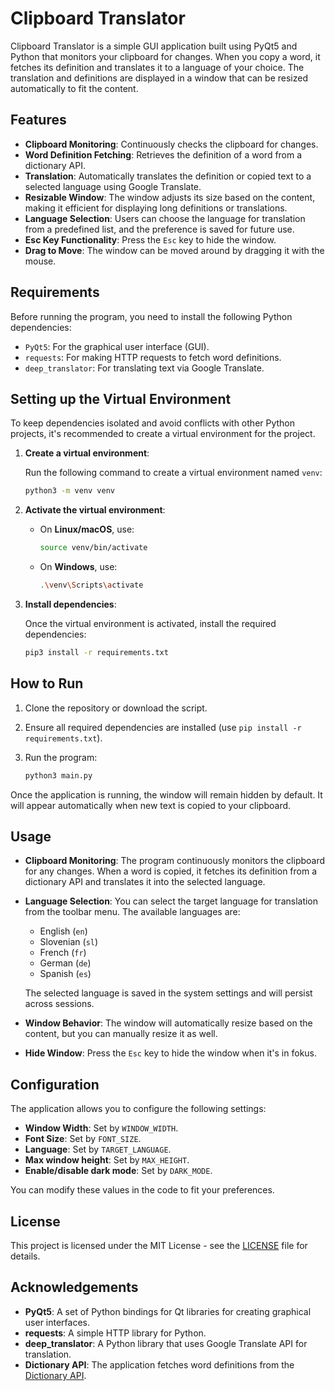 # Clipboard Translator

Clipboard Translator is a simple GUI application built using PyQt5 and Python that monitors your clipboard for changes. When you copy a word, it fetches its definition and translates it to a language of your choice. The translation and definitions are displayed in a window that can be resized automatically to fit the content.

## Features
- **Clipboard Monitoring**: Continuously checks the clipboard for changes.
- **Word Definition Fetching**: Retrieves the definition of a word from a dictionary API.
- **Translation**: Automatically translates the definition or copied text to a selected language using Google Translate.
- **Resizable Window**: The window adjusts its size based on the content, making it efficient for displaying long definitions or translations.
- **Language Selection**: Users can choose the language for translation from a predefined list, and the preference is saved for future use.
- **Esc Key Functionality**: Press the `Esc` key to hide the window.
- **Drag to Move**: The window can be moved around by dragging it with the mouse.

## Requirements

Before running the program, you need to install the following Python dependencies:

- `PyQt5`: For the graphical user interface (GUI).
- `requests`: For making HTTP requests to fetch word definitions.
- `deep_translator`: For translating text via Google Translate.

## Setting up the Virtual Environment

To keep dependencies isolated and avoid conflicts with other Python projects, it's recommended to create a virtual environment for the project.

1. **Create a virtual environment**:

   Run the following command to create a virtual environment named `venv`:

   ```bash
   python3 -m venv venv
   ```

2. **Activate the virtual environment**:

   - On **Linux/macOS**, use:

     ```bash
     source venv/bin/activate
     ```

   - On **Windows**, use:

     ```bash
     .\venv\Scripts\activate
     ```

3. **Install dependencies**:

   Once the virtual environment is activated, install the required dependencies:

   ```bash
   pip3 install -r requirements.txt
   ```

## How to Run

1. Clone the repository or download the script.
2. Ensure all required dependencies are installed (use `pip install -r requirements.txt`).
3. Run the program:

   ```bash
   python3 main.py
   ```

Once the application is running, the window will remain hidden by default. It will appear automatically when new text is copied to your clipboard.

## Usage

- **Clipboard Monitoring**: The program continuously monitors the clipboard for any changes. When a word is copied, it fetches its definition from a dictionary API and translates it into the selected language.

- **Language Selection**: You can select the target language for translation from the toolbar menu. The available languages are:
  - English (`en`)
  - Slovenian (`sl`)
  - French (`fr`)
  - German (`de`)
  - Spanish (`es`)

  The selected language is saved in the system settings and will persist across sessions.

- **Window Behavior**: The window will automatically resize based on the content, but you can manually resize it as well.

- **Hide Window**: Press the `Esc` key to hide the window when it's in fokus.

## Configuration

The application allows you to configure the following settings:

- **Window Width**: Set by `WINDOW_WIDTH`.
- **Font Size**: Set by `FONT_SIZE`.
- **Language**: Set by `TARGET_LANGUAGE`.
- **Max window height**: Set by `MAX_HEIGHT`.
- **Enable/disable dark mode**: Set by `DARK_MODE`.

You can modify these values in the code to fit your preferences.

## License

This project is licensed under the MIT License - see the [LICENSE](LICENSE) file for details.

## Acknowledgements

- **PyQt5**: A set of Python bindings for Qt libraries for creating graphical user interfaces.
- **requests**: A simple HTTP library for Python.
- **deep_translator**: A Python library that uses Google Translate API for translation.
- **Dictionary API**: The application fetches word definitions from the [Dictionary API](https://dictionaryapi.dev/).

